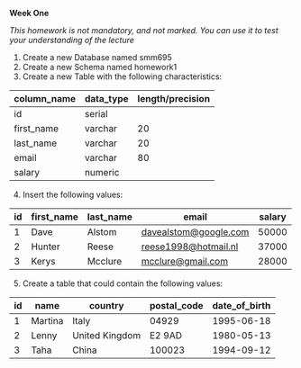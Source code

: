 **Week One**

_This homework is not mandatory, and not marked. You can use it to test your 
understanding of the lecture_

1. Create a new Database named smm695
2. Create a new Schema named homework1
3. Create a new Table with the following characteristics:

| column_name | data_type | length/precision |
|-------------|-----------|------------------|
| id          | serial    |                  |
| first_name  | varchar   | 20               |
| last_name   | varchar   | 20               |
| email       | varchar   | 80               |
| salary      | numeric   |                  |

4. Insert the following values:

| id | first_name | last_name | email                 | salary |
|----|------------|-----------|-----------------------|--------|
| 1  | Dave       | Alstom    | davealstom@google.com | 50000  |
| 2  | Hunter     | Reese     | reese1998@hotmail.nl  | 37000  |
| 3  | Kerys      | Mcclure   | mcclure@gmail.com     | 28000  |

5. Create a table that could contain the following values:

| id | name    | country        | postal_code | date_of_birth |
|----|---------|----------------|-------------|---------------|
| 1  | Martina | Italy          | 04929       | 1995-06-18    |
| 2  | Lenny   | United Kingdom | E2 9AD      | 1980-05-13    |
| 3  | Taha    | China          | 100023      | 1994-09-12    |
